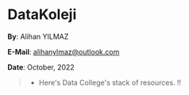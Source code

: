 # DataKoleji

**By**: Alihan YILMAZ 

**E-Mail**: alihanylmaz@outlook.com

**Date**: October, 2022

>- Here's Data College's stack of resources. !!
